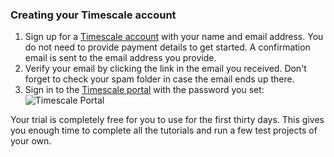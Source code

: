 <Procedure>

### Creating your Timescale account

1.  Sign up for a [Timescale account][sign-up] with your
    name and email address. You do not need to provide payment details to
    get started. A confirmation email is sent to the email address you provide.
1.  Verify your email by clicking the link in the email you received. Don't
    forget to check your spam folder in case the email ends up there.
1.  Sign in to the [Timescale portal][tsc-portal] with the
    password you set:
    <img
      class="main-content__illustration"
      src="https://s3.amazonaws.com/assets.timescale.com/docs/images/tsc-portal-noservices.png"
      alt="Timescale Portal"
    />

<Highlight type="important">
Your trial is completely free for you to use for the first
thirty days. This gives you enough time to complete all the tutorials and run a
few test projects of your own.
</Highlight>

</Procedure>

[sign-up]: https://www.timescale.com/timescale-signup
[tsc-portal]: https://console.cloud.timescale.com/
